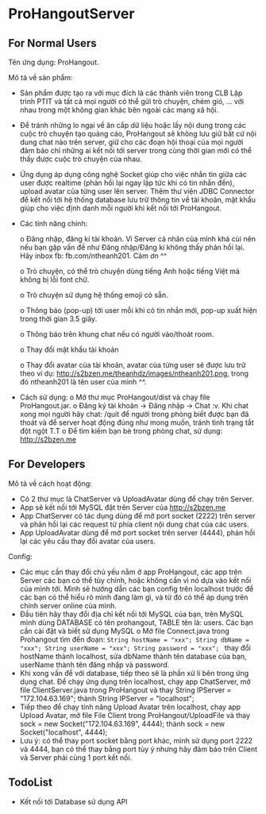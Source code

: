 # ProHangoutServer

## For Normal Users

Tên ứng dụng: ProHangout.

Mô tả về sản phẩm:
-	Sản phẩm được tạo ra với mục đích là các thành viên trong CLB Lập trình PTIT và tất cả mọi người có thể gửi trò chuyện, chém gió, … với nhau trong một không gian khác bên ngoài các mạng xã hội.
-	Để tránh những lo ngại về ăn cắp dữ liệu hoặc lấy nội dung trong các cuộc trò chuyện tạo quảng cáo, ProHangout sẽ không lưu giữ bất cứ nội dung chat nào trên server, giữ cho các đoạn hội thoại của mọi người đảm bảo chỉ những ai kết nối tới server trong cùng thời gian mới có thể thấy được cuộc trò chuyện của nhau.
-	Ứng dụng áp dụng công nghệ Socket giúp cho việc nhắn tin giữa các user được realtime (phản hồi lại ngay lập tức khi có tin nhắn đến), upload avatar của từng user lên server. Thêm thư viện JDBC Connector để kết nối tới hệ thống database lưu trữ thông tin về tài khoản, mật khẩu giúp cho việc định danh mỗi người khi kết nối tới ProHangout.
-	Các tính năng chính:

    o	Đăng nhập, đăng kí tài khoản. Vì Server cá nhân của mình khá cùi nên nếu bạn gặp vấn đề như Đăng nhập/Đăng kí không thấy phản hồi lại. Hãy inbox fb: fb.com/ntheanh201. Cảm ơn ^^

    o	Trò chuyện, có thể trò chuyện dùng tiếng Anh hoặc tiếng Việt mà không bị lỗi font chữ.

    o	Trò chuyện sử dụng hệ thống emoji có sẵn.

    o	Thông báo (pop-up) tới user mỗi khi có tin nhắn mới, pop-up xuất hiện trong thời gian 3.5 giây.

    o	Thông báo trên khung chat nếu có người vào/thoát room.

    o	Thay đổi mật khẩu tài khoản

    o	Thay đổi avatar của tài khoản, avatar của từng user sẽ được lưu trữ theo ví dụ: http://s2bzen.me/theanhdz/images/ntheanh201.png, trong đó ntheanh201 là tên user của mình ^^.

-	Cách sử dụng:
o	Mở thư mục ProHangout/dist và chạy file ProHangout.jar.
o	Đăng ký tài khoản -> Đăng nhập -> Chat :v. Khi chat xong mọi người hãy chat: /quit để người trong phòng biết được bạn đã thoát và để server hoạt động đúng như mong muốn, tránh tình trạng tắt đột ngột T.T
o	Để tìm kiếm bạn bè trong phòng chat, sử dụng: http://s2bzen.me

## For Developers

Mô tả về cách hoạt động:
-   Có 2 thư mục là ChatServer và UploadAvatar dùng để chạy trên Server.
-   App sẽ kết nối tới MySQL đặt trên Server của http://s2bzen.me
-   App ChatServer có tác dụng dùng để mở port socket (2222) trên server và phản hồi lại các request từ phía client nội dung chat của các users.
-   App UploadAvatar dùng để mở port socket trên server (4444), phản hồi lại các yêu cầu thay đổi avatar của users.

Config:
-   Các mục cần thay đổi chủ yếu nằm ở app ProHangout, các app trên Server các bạn có thể tùy chính, hoặc không cần vì nó dựa vào kết nối của mình tới. Mình sẽ hướng dẫn các bạn config trên localhost trước để các bạn có thể hiểu rõ mình đang làm gì, và từ đó có thể áp dụng trên chính server online của mình.
-   Đầu tiên hãy thay đổi địa chỉ kết nối tới MySQL của bạn, trên MySQL mình dùng DATABASE có tên prohangout, TABLE tên là: users. Các bạn cần cài đặt và biết sử dụng MySQL
    o   Mở file Connect.java trong Prohangout tìm đến đoạn:
        ```String hostName = "xxx";
        String dbName = "xxx";
        String userName = "xxx";
        String password = "xxx";
        ```
        thay đổi hostName thành localhost, sửa dbName thành tên database của bạn, userName thành tên đăng nhập và password.
-   Khi xong vấn đề với database, tiếp theo sẽ là phần xử lí bên trong ứng dụng chat. Để chạy ứng dụng trên localhost, chạy app ChatServer, mở file ClientServer.java trong ProHangout và thay
        String IPServer = "172.104.63.169";
        thành String IPServer = "localhost";   
-   Tiếp theo để chạy tính năng Upload Avatar trên localhost, chạy app Upload Avatar, mở file File Client trong ProHangout/UploadFile và thay
        sock = new Socket("172.104.63.169", 4444);
        thành sock = new Socket("localhost", 4444);
-   Lưu ý: có thể thay port socket bằng port khác, mình sử dụng port 2222 và 4444, bạn có thể thay bằng port tùy ý nhưng hãy đảm bảo trên Client và Server phải cùng 1 port kết nối.

## TodoList

- Kết nối tới Database sử dụng API
